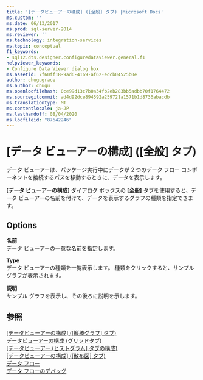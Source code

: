 ```yaml
---
title: '[データビューアーの構成] ([全般] タブ) |Microsoft Docs'
ms.custom: ''
ms.date: 06/13/2017
ms.prod: sql-server-2014
ms.reviewer: ''
ms.technology: integration-services
ms.topic: conceptual
f1_keywords:
- sql12.dts.designer.configuredataviewer.general.f1
helpviewer_keywords:
- Configure Data Viewer dialog box
ms.assetid: 7f60ff18-9ad6-4169-af62-edcb04525b0e
author: chugugrace
ms.author: chugu
ms.openlocfilehash: 0ce99d13c7b0a34fb2eb283bb5adbb70f1764472
ms.sourcegitcommit: ad4d92dce894592a259721a1571b1d8736abacdb
ms.translationtype: MT
ms.contentlocale: ja-JP
ms.lasthandoff: 08/04/2020
ms.locfileid: "87642246"
---
```

# <a name="configure-data-viewer-general-tab"></a>[データ ビューアーの構成] ([全般] タブ)
  データ ビューアーは、パッケージ実行中にデータが 2 つのデータ フロー コンポーネントを接続するパスを移動するときに、データを表示します。  
  
 **[データ ビューアーの構成]** ダイアログ ボックスの **[全般]** タブを使用すると、データ ビューアーの名前を付けて、データを表示するグラフの種類を指定できます。  
  
## <a name="options"></a>Options  
 **名前**  
 データ ビューアーの一意な名前を指定します。  
  
 **Type**  
 データ ビューアーの種類を一覧表示します。 種類をクリックすると、サンプル グラフが表示されます。  
  
 **説明**  
 サンプル グラフを表示し、その後ろに説明を示します。  
  
## <a name="see-also"></a>参照  
 [[データビューアーの構成] &#40;[縦棒グラフ] タブ&#41;](../../2014/integration-services/configure-data-viewer-column-chart-tab.md)   
 [データビューアーの構成 &#40;グリッドタブ&#41;](../../2014/integration-services/configure-data-viewer-grid-tab.md)   
 [[データビューアー &#40;ヒストグラム] タブの構成&#41;](../../2014/integration-services/configure-data-viewer-histogram-tab.md)   
 [[データビューアーの構成] &#40;[散布図] タブ&#41;](../../2014/integration-services/configure-data-viewer-scatter-plot-tab.md)   
 [データ フロー](data-flow/data-flow.md)   
 [データ フローのデバッグ](troubleshooting/debugging-data-flow.md)  
  
  
